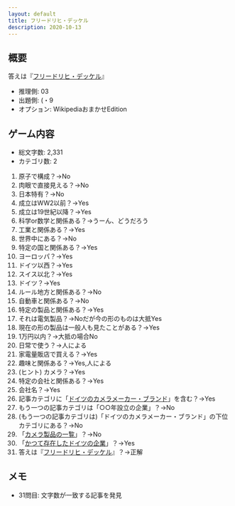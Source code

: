 ```yaml
---
layout: default
title: フリードリヒ・デッケル
description: 2020-10-13
---
```


## 概要

答えは『[フリードリヒ・デッケル](https://ja.wikipedia.org/wiki/%E3%83%95%E3%83%AA%E3%83%BC%E3%83%89%E3%83%AA%E3%83%92%E3%83%BB%E3%83%87%E3%83%83%E3%82%B1%E3%83%AB)』

- 推理側: 03
- 出題側: (・9
- オプション: WikipediaおまかせEdition

## ゲーム内容

- 総文字数: 2,331
- カテゴリ数: 2

1. 原子で構成？→No
2. 肉眼で直接見える？→No
3. 日本特有？→No
4. 成立はWW2以前？→Yes
5. 成立は19世紀以降？→Yes
6. 科学or数学と関係ある？→うーん、どうだろう
7. 工業と関係ある？→Yes
8. 世界中にある？→No
9. 特定の国と関係ある？→Yes
10. ヨーロッパ？→Yes
11. ドイツ以西？→Yes
12. スイス以北？→Yes
13. ドイツ？→Yes
14. ルール地方と関係ある？→No
15. 自動車と関係ある？→No
16. 特定の製品と関係ある？→Yes
17. それは電気製品？→Noだが今の形のものは大抵Yes
18. 現在の形の製品は一般人も見たことがある？→Yes
19. 1万円以内？→大抵の場合No
20. 日常で使う？→人による
21. 家電量販店で買える？→Yes
22. 趣味と関係ある？→Yes,人による
23. (ヒント) カメラ？→Yes
24. 特定の会社と関係ある？→Yes
25. 会社名？→Yes
26. 記事カテゴリに「[ドイツのカメラメーカー・ブランド](https://ja.wikipedia.org/wiki/Category:%E3%83%89%E3%82%A4%E3%83%84%E3%81%AE%E3%82%AB%E3%83%A1%E3%83%A9%E3%83%A1%E3%83%BC%E3%82%AB%E3%83%BC%E3%83%BB%E3%83%96%E3%83%A9%E3%83%B3%E3%83%89)」を含む？→Yes
27. もう一つの記事カテゴリは「○○年設立の企業」？→No
28. (もう一つの記事カテゴリは)「ドイツのカメラメーカー・ブランド」の下位カテゴリにある？→No
29. 「[カメラ製品の一覧](https://ja.wikipedia.org/wiki/Category:%E3%82%AB%E3%83%A1%E3%83%A9%E8%A3%BD%E5%93%81%E3%81%AE%E4%B8%80%E8%A6%A7)」？→No
30. 「[かつて存在したドイツの企業](https://ja.wikipedia.org/wiki/Category:%E3%81%8B%E3%81%A4%E3%81%A6%E5%AD%98%E5%9C%A8%E3%81%97%E3%81%9F%E3%83%89%E3%82%A4%E3%83%84%E3%81%AE%E4%BC%81%E6%A5%AD)」？→Yes
31. 答えは『[フリードリヒ・デッケル](https://ja.wikipedia.org/wiki/%E3%83%95%E3%83%AA%E3%83%BC%E3%83%89%E3%83%AA%E3%83%92%E3%83%BB%E3%83%87%E3%83%83%E3%82%B1%E3%83%AB)』？→正解

## メモ

- 31問目: 文字数が一致する記事を発見
